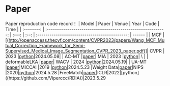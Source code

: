 # Paper 
Paper reproduction code record！
|   Model  |               Paper             | Venue | Year |                   Code                  | Time   |
| :--------:     | :----------------------------------------------------------: | :---: | :--: | :--------------------------------------------: | ------ |
|   MCF | [(http://openaccess.thecvf.com/content/CVPR2023/papers/Wang_MCF_Mutual_Correction_Framework_for_Semi-Supervised_Medical_Image_Segmentation_CVPR_2023_paper.pdf)]| CVPR | 2023 |[python](https://github.com/WYC-321/MCF)|2024.05.08|
|   AC-MT        |[paper](https://www.sciencedirect.com/science/article/pii/S1361841523001408)| MIA | 2023 |[python](https://github.com/lemoshu/AC-MT?tab=readme-ov-file)|  \  |
|   deformableLKA |[paper](https://arxiv.org/abs/2309.00121)| WACV | 2024 |[python](https://github.com/xmindflow/deformableLKA)|2024.05.19|
|     UA-MT |[paper](https://arxiv.org/pdf/1907.07034v1)|MICCAI |2019 |[python](https://github.com/yulequan/UA-MT)|2024.5.23
|Weight Data|[paper](https://proceedings.neurips.cc/paper_files/paper/2020/file/f7ac67a9aa8d255282de7d11391e1b69-Paper.pdf)|NIPS |2020|[python](https://https://github.com/jason718/semi-sup)|2024.5.28
|FreeMatch|[paper]([https://arxiv.org/abs/2205.07246](https://openreview.net/pdf?id=EskfH0bwNVn))|ICLR|2022|[python]((https://github.com/Viperccc/RDIA))|2023.5.29


 
